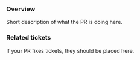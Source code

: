 ### Overview

Short description of what the PR is doing here.

### Related tickets

If your PR fixes tickets, they should be placed here.

